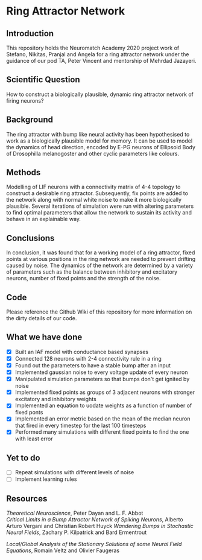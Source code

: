 # Ring Attractor Network 
## Introduction
This repository holds the Neuromatch Academy 2020 project work of Stefano, Nikitas, Pranjal and Angela for a ring attractor network under the guidance of our pod TA, Peter Vincent and mentorship of Mehrdad Jazayeri.
## Scientific Question  
How to construct a biologically plausible, dynamic ring attractor network of firing neurons?
## Background 
The  ring attractor with bump like neural activity has been hypothesised to work as a biologically plausible model for memory. It can be used to model the dynamics of head direction, encoded by E-PG neurons of Ellipsoid Body of Drosophilla melanogoster and other cyclic parameters like colours.
## Methods 
Modelling of LIF neurons with a connectivity matrix of 4-4 topology  to construct a desirable  ring attractor. Subsequently, fix points are added  to the network along with normal white noise to make it more biologically plausible. Several iterations of simulation were run with altering parameters to find optimal parameters that allow the network to sustain its activity and behave in an explainable way. 
## Conclusions 
In conclusion, it was found that for a working model of a ring attractor, fixed points at various positions in the ring network are needed to prevent drifting caused by noise. The dynamics of the network are determined by a variety of parameters such as the balance between inhibitory and excitatory neurons, number of fixed points and the strength of the noise.
## Code
Please reference the Github Wiki of this repository for more information on the dirty details of our code.  

## What we have done
- [x] Built an IAF model with conductance based synapses
- [x] Connected 128 neurons with 2-4 connectivity rule in a ring
- [x] Found out the parameters to have a stable bump after an input
- [x] Implemented gaussian noise to every voltage update of every neuron
- [x] Manipulated simulation parameters so that bumps don't get ignited by noise 
- [x] Implemented fixed points as groups of 3 adjacent neurons with stronger excitatory and inhibitory weights
- [x] Implemented an equation to uodate weights as a function of number of fixed ponts
- [x] Implemented an error metric based on the mean of the median neuron that fired in every timestep for the last 100 timesteps
- [x] Performed many simulations with different fixed points to find the one with least error

## Yet to do

- [ ] Repeat simulations with different levels of noise
- [ ] Implement learning rules

## Resources
*Theoretical Neuroscience*, Peter Dayan and L. F. Abbot  
*Critical Limits in a Bump Attractor Network of Spiking Neurons*, Alberto Arturo Vergani and Christian Robert Huyck
*Wandering Bumps in Stochastic Neural Fields*, Zachary P. Kilpatrick and Bard Ermentrout

*Local/Global Analysis of the Stationary Solutions of some Neural Field Equations*, Romain Veltz and Olivier Faugeras

